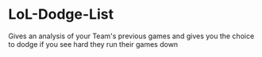 # LoL-Dodge-List
Gives an analysis of your Team's previous games and gives you the choice to dodge if you see hard they run their games down
